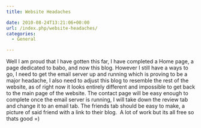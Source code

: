 ```yaml
---
title: Website Headaches

date: 2010-08-24T13:21:06+00:00
url: /index.php/website-headaches/
categories:
  - General

---
```

Well I am proud that I have gotten this far, I have completed a Home page, a page dedicated to babo, and now this blog. However I still have a ways to go, I need to get the email server up and running which is proving to be a major headache, I also need to adjust this blog to resemble the rest of the website, as of right now it looks entirely different and impossible to get back to the main page of the website. The contact page will be easy enough to complete once the email server is running, I will take down the review tab and change it to an email tab. The friends tab should be easy to make, a picture of said friend with a link to their blog.  A lot of work but its all free so thats good =)
